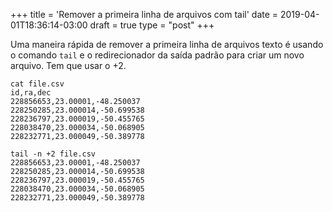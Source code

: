 +++
title = 'Remover a primeira linha de arquivos com tail'
date = 2019-04-01T18:36:14-03:00
draft = true
type = "post"
+++

Uma maneira rápida de remover a primeira linha de arquivos texto é usando o comando `tail` e o redirecionador da saída padrão para criar um novo arquivo. Tem que usar o +2.

```console
cat file.csv
id,ra,dec
228856653,23.00001,-48.250037
228250285,23.000014,-50.699538
228236797,23.000019,-50.455765
228038470,23.000034,-50.068905
228232771,23.000049,-50.389778
```

```console
tail -n +2 file.csv
228856653,23.00001,-48.250037
228250285,23.000014,-50.699538
228236797,23.000019,-50.455765
228038470,23.000034,-50.068905
228232771,23.000049,-50.389778
```